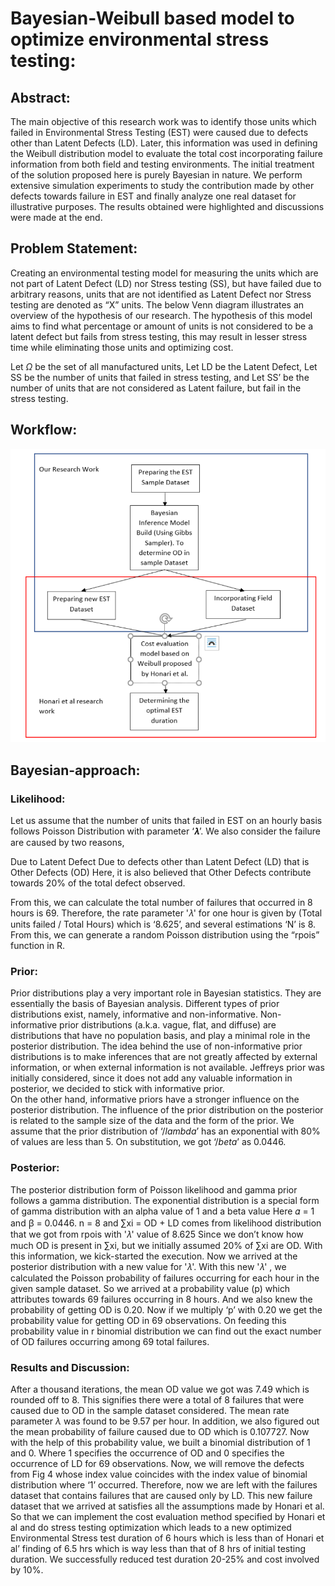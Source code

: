 # Bayesian-Weibull based model to optimize environmental stress testing:

## Abstract:
The main objective of this research work was to identify those units which failed in Environmental Stress Testing (EST) were caused due to defects other than Latent Defects (LD). Later, this information was used in defining the Weibull distribution model to evaluate the total cost incorporating failure information from both field and testing environments. The initial treatment of the solution proposed here is purely Bayesian in nature. We perform extensive simulation experiments to study the contribution made by other defects towards failure in EST and finally analyze one real dataset for illustrative purposes. The results obtained were highlighted and discussions were made at the end.

## Problem Statement:
Creating an environmental testing model for measuring the units which are not part of Latent Defect (LD) nor Stress testing (SS), but have failed due to arbitrary reasons, units that are not identified as Latent Defect nor Stress testing are denoted as “X” units. The below Venn diagram illustrates an overview of the hypothesis of our research. 
The hypothesis of this model aims to find what percentage or amount of units is not considered to be a latent defect but fails from stress testing, this may result in lesser stress time while eliminating those units and optimizing cost. 

Let $\Omega$ be the set of all manufactured units,
Let LD be the Latent Defect,
Let SS be the number of units that failed in stress testing, and
Let SS’ be the number of units that are not considered as Latent failure, but fail in the stress testing.

## Workflow:
![image](estscreenshot.PNG)



## Bayesian-approach:
### Likelihood:
Let us assume that the number of units that failed in EST on an hourly basis follows Poisson Distribution with parameter ‘𝝀’. We also consider the failure are caused by two reasons,

Due to Latent Defect 
Due to defects other than Latent Defect (LD) that is Other Defects (OD)
Here, it is also believed that Other Defects contribute towards 20$\%$ of the total defect observed.

From this, we can calculate the total number of failures that occurred in 8 hours is 69. Therefore, the rate parameter '𝜆' for one hour is given by (Total units failed / Total Hours) which is ‘8.625’, and several estimations ‘N’ is 8. From this, we can generate a random Poisson distribution using the “rpois” function in R.

### Prior:
Prior distributions play a very important role in Bayesian statistics. They are essentially the basis of Bayesian analysis. Different types of prior distributions exist, namely, informative and non-informative. Non-informative prior distributions (a.k.a. vague, flat, and diffuse) are distributions that have no population basis, and play a minimal role in the posterior distribution. The idea behind the use of non-informative prior distributions is to make inferences that are not greatly affected by external information, or when external information is not available. Jeffreys prior was initially considered, since it does not add any valuable information in posterior, we decided to stick with informative prior.  
On the other hand, informative priors have a stronger influence on the posterior distribution. The influence of the prior distribution on the posterior is related to the sample size of the data and the form of the prior. We assume that the prior distribution of ‘$/lambda$’ has an exponential with 80$\%$ of values are less than 5.  On substitution, we got ‘$/beta$’ as 0.0446. 

### Posterior:
The posterior distribution form of Poisson likelihood and gamma prior follows a gamma distribution. The exponential distribution is a special form of gamma distribution with an alpha value of 1 and a beta value
Here 𝛼 = 1 and ꞵ = 0.0446. n = 8 and ∑xi = OD + LD comes from likelihood distribution that we got from rpois with '𝜆' value of 8.625
Since we don’t know how much OD is present in  ∑xi, but we initially assumed 20$\%$ of ∑xi are OD. With this information, we kick-started the execution. Now we arrived at the posterior distribution with a new value for '𝜆'. With this new '𝜆' , we calculated the Poisson probability of failures occurring for each hour in the given sample dataset. So we arrived at a probability value (p) which attributes towards 69 failures occurring in 8 hours. And we also knew the probability of getting OD is 0.20.  Now if we multiply ‘p’ with 0.20 we get the probability value for getting OD in 69 observations. On feeding this probability value in r binomial distribution we can find out the exact number of OD failures occurring among 69 total failures.

### Results and Discussion:
After a thousand iterations, the mean OD value we got was 7.49 which is rounded off to 8. This signifies there were a total of 8 failures that were caused due to OD in the sample dataset considered. The mean rate parameter $\lambda$ was found to be 9.57 per hour. In addition, we also figured out the mean probability of failure caused due to OD which is 0.107727. Now with the help of this probability value, we built a binomial distribution of 1 and 0. Where 1 specifies the occurrence of OD and 0 specifies the occurrence of LD for 69 observations. Now, we will remove the defects from Fig 4 whose index value coincides with the index value of binomial distribution where ‘1’ occurred. Therefore, now we are left with the failures dataset that contains failures that are caused only by LD. This new failure dataset that we arrived at satisfies all the assumptions made by Honari et al. So that we can implement the cost evaluation method specified by Honari et al and do stress testing optimization which leads to a new optimized Environmental Stress test duration of 6 hours which is less than of Honari et al’ finding of 6.5 hrs which is way less than that of 8 hrs of initial testing duration. We successfully reduced test duration 20-25% and cost involved by 10%. 
